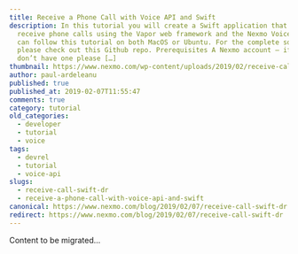 ```yaml
---
title: Receive a Phone Call with Voice API and Swift
description: In this tutorial you will create a Swift application that can
  receive phone calls using the Vapor web framework and the Nexmo Voice API. You
  can follow this tutorial on both MacOS or Ubuntu. For the complete solution,
  please check out this Github repo. Prerequisites A Nexmo account – if you
  don’t have one please […]
thumbnail: https://www.nexmo.com/wp-content/uploads/2019/02/receive-call-swift.jpg
author: paul-ardeleanu
published: true
published_at: 2019-02-07T11:55:47
comments: true
category: tutorial
old_categories:
  - developer
  - tutorial
  - voice
tags:
  - devrel
  - tutorial
  - voice-api
slugs:
  - receive-call-swift-dr
  - receive-a-phone-call-with-voice-api-and-swift
canonical: https://www.nexmo.com/blog/2019/02/07/receive-call-swift-dr
redirect: https://www.nexmo.com/blog/2019/02/07/receive-call-swift-dr
---
```

Content to be migrated...